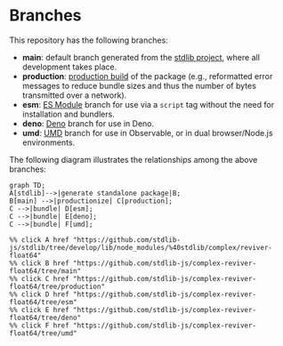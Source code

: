 <!--

@license Apache-2.0

Copyright (c) 2022 The Stdlib Authors.

Licensed under the Apache License, Version 2.0 (the "License");
you may not use this file except in compliance with the License.
You may obtain a copy of the License at

    http://www.apache.org/licenses/LICENSE-2.0

Unless required by applicable law or agreed to in writing, software
distributed under the License is distributed on an "AS IS" BASIS,
WITHOUT WARRANTIES OR CONDITIONS OF ANY KIND, either express or implied.
See the License for the specific language governing permissions and
limitations under the License.

-->

# Branches

This repository has the following branches:

-   **main**: default branch generated from the [stdlib project][stdlib-url], where all development takes place.
-   **production**: [production build][production-url] of the package (e.g., reformatted error messages to reduce bundle sizes and thus the number of bytes transmitted over a network).
-   **esm**: [ES Module][esm-url] branch for use via a `script` tag without the need for installation and bundlers.
-   **deno**: [Deno][deno-url] branch for use in Deno.
-   **umd**: [UMD][umd-url] branch for use in Observable, or in dual browser/Node.js environments.

The following diagram illustrates the relationships among the above branches:

```mermaid
graph TD;
A[stdlib]-->|generate standalone package|B;
B[main] -->|productionize| C[production];
C -->|bundle| D[esm];
C -->|bundle| E[deno];
C -->|bundle| F[umd];

%% click A href "https://github.com/stdlib-js/stdlib/tree/develop/lib/node_modules/%40stdlib/complex/reviver-float64"
%% click B href "https://github.com/stdlib-js/complex-reviver-float64/tree/main"
%% click C href "https://github.com/stdlib-js/complex-reviver-float64/tree/production"
%% click D href "https://github.com/stdlib-js/complex-reviver-float64/tree/esm"
%% click E href "https://github.com/stdlib-js/complex-reviver-float64/tree/deno"
%% click F href "https://github.com/stdlib-js/complex-reviver-float64/tree/umd"
```

[stdlib-url]: https://github.com/stdlib-js/stdlib/tree/develop/lib/node_modules/%40stdlib/complex/reviver-float64
[production-url]: https://github.com/stdlib-js/complex-reviver-float64/tree/production
[deno-url]: https://github.com/stdlib-js/complex-reviver-float64/tree/deno
[umd-url]: https://github.com/stdlib-js/complex-reviver-float64/tree/umd
[esm-url]: https://github.com/stdlib-js/complex-reviver-float64/tree/esm